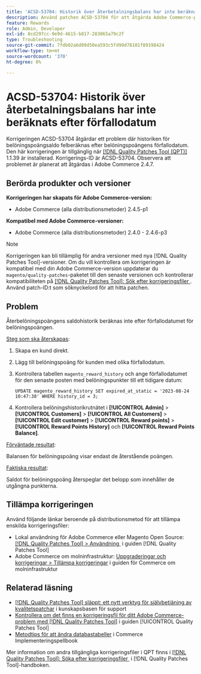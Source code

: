 ```yaml
---
title: 'ACSD-53704: Historik över återbetalningsbalans har inte beräknats efter förfallodatum'
description: Använd patchen ACSD-53704 för att åtgärda Adobe Commerce-problemet där historiken för belöningspoängsaldo inte beräknas efter belöningspoängens förfallodatum.
feature: Rewards
role: Admin, Developer
exl-id: 8cd297cc-9e9d-4615-b817-283065a79c2f
type: Troubleshooting
source-git-commit: 7fdb02a6d89d50ea593c5fd99d78101f89198424
workflow-type: tm+mt
source-wordcount: '370'
ht-degree: 0%

---
```


# ACSD-53704: Historik över återbetalningsbalans har inte beräknats efter förfallodatum

Korrigeringen ACSD-53704 åtgärdar ett problem där historiken för belöningspoängsaldo felberäknas efter belöningspoängens förfallodatum. Den här korrigeringen är tillgänglig när [[!DNL Quality Patches Tool (QPT)]](https://experienceleague.adobe.com/sv/docs/commerce-operations/tools/quality-patches-tool/quality-patches-tool-to-self-serve-quality-patches) 1.1.39 är installerad. Korrigerings-ID är ACSD-53704. Observera att problemet är planerat att åtgärdas i Adobe Commerce 2.4.7.

## Berörda produkter och versioner

**Korrigeringen har skapats för Adobe Commerce-version:**

* Adobe Commerce (alla distributionsmetoder) 2.4.5-p1

**Kompatibel med Adobe Commerce-versioner:**

* Adobe Commerce (alla distributionsmetoder) 2.4.0 - 2.4.6-p3

>[!NOTE]
>
>Korrigeringen kan bli tillämplig för andra versioner med nya [!DNL Quality Patches Tool]-versioner. Om du vill kontrollera om korrigeringen är kompatibel med din Adobe Commerce-version uppdaterar du `magento/quality-patches`-paketet till den senaste versionen och kontrollerar kompatibiliteten på [[!DNL Quality Patches Tool]: Sök efter korrigeringsfiler &#x200B;](https://experienceleague.adobe.com/tools/commerce-quality-patches/index.html?lang=sv-SE). Använd patch-ID:t som söknyckelord för att hitta patchen.

## Problem

Återbelöningspoängens saldohistorik beräknas inte efter förfallodatumet för belöningspoängen.

<u>Steg som ska återskapas</u>:

1. Skapa en kund direkt.
1. Lägg till belöningspoäng för kunden med olika förfallodatum.
1. Kontrollera tabellen `magento_reward_history` och ange förfallodatumet för den senaste posten med belöningspunkter till ett tidigare datum:

   ```
   UPDATE magento_reward_history SET expired_at_static = '2023-08-24 10:47:38' WHERE history_id = 3;
   ```

1. Kontrollera belöningshistorikrutnätet i **[!UICONTROL Admin]** > **[!UICONTROL Customers]** > **[!UICONTROL All Customers]** > **[!UICONTROL Edit customer]** > **[!UICONTROL Reward points]** > **[!UICONTROL Reward Points History]** och **[!UICONTROL Reward Points Balance]**.

<u>Förväntade resultat</u>:

Balansen för belöningspoäng visar endast de återstående poängen.

<u>Faktiska resultat</u>:

Saldot för belöningspoäng återspeglar det belopp som innehåller de utgångna punkterna.

## Tillämpa korrigeringen

Använd följande länkar beroende på distributionsmetod för att tillämpa enskilda korrigeringsfiler:

* Lokal användning för Adobe Commerce eller Magento Open Source: [[!DNL Quality Patches Tool] > Användning &#x200B;](/help/tools/quality-patches-tool/usage.md) i guiden [!DNL Quality Patches Tool]
* Adobe Commerce om molninfrastruktur: [Uppgraderingar och korrigeringar > Tillämpa korrigeringar](https://experienceleague.adobe.com/docs/commerce-cloud-service/user-guide/develop/upgrade/apply-patches.html?lang=sv-SE) i guiden för Commerce om molninfrastruktur

## Relaterad läsning

* [[!DNL Quality Patches Tool] släppt: ett nytt verktyg för självbetjäning av kvalitetspatchar](https://experienceleague.adobe.com/sv/docs/commerce-operations/tools/quality-patches-tool/quality-patches-tool-to-self-serve-quality-patches) i kunskapsbasen för support
* [Kontrollera om det finns en korrigeringsfil för ditt Adobe Commerce-problem med  [!DNL Quality Patches Tool]](/help/tools/quality-patches-tool/patches-available-in-qpt/check-patch-for-magento-issue-with-magento-quality-patches.md) i guiden [!UICONTROL Quality Patches Tool]
* [Metodtips för att ändra databastabeller](https://experienceleague.adobe.com/sv/docs/commerce-operations/implementation-playbook/best-practices/development/modifying-core-and-third-party-tables#why-adobe-recommends-avoiding-modifications) i Commerce Implementeringspellbook

Mer information om andra tillgängliga korrigeringsfiler i QPT finns i [[!DNL Quality Patches Tool]: Söka efter korrigeringsfiler &#x200B;](https://experienceleague.adobe.com/tools/commerce-quality-patches/index.html?lang=sv-SE) i [!DNL Quality Patches Tool]-handboken.
